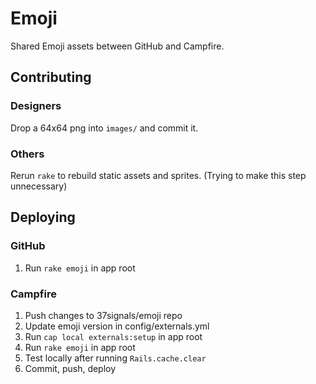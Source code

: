 Emoji
=====

Shared Emoji assets between GitHub and Campfire.

Contributing
------------

### Designers

Drop a 64x64 png into `images/` and commit it.

### Others

Rerun `rake` to rebuild static assets and sprites. (Trying to make this step unnecessary)

Deploying
---------

### GitHub

1. Run `rake emoji` in app root

### Campfire

1. Push changes to 37signals/emoji repo
2. Update emoji version in config/externals.yml
3. Run `cap local externals:setup` in app root
4. Run `rake emoji` in app root
5. Test locally after running `Rails.cache.clear`
6. Commit, push, deploy
